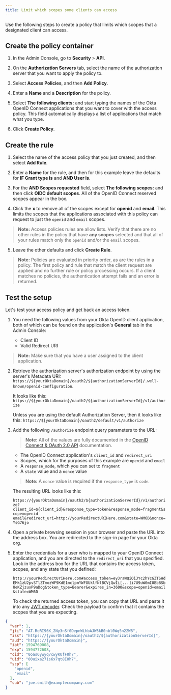 ```yaml
---
title: Limit which scopes some clients can access
---
```


Use the following steps to create a policy that limits which scopes that a designated client can access.

## Create the policy container

1. In the Admin Console, go to **Security** > **API**.

2. On the **Authorization Servers** tab, select the name of the authorization server that you want to apply the policy to.

3. Select **Access Policies**, and then **Add Policy**.

4. Enter a **Name** and a **Description** for the policy.

5. Select **The following clients:** and start typing the names of the Okta OpenID Connect applications that you want to cover with the access policy. This field automatically displays a list of applications that match what you type.

6. Click **Create Policy**.

## Create the rule

1. Select the name of the access policy that you just created, and then select **Add Rule**.

2. Enter a **Name** for the rule, and then for this example leave the defaults for **IF Grant type is** and **AND User is**.

3. For the **AND Scopes requested** field, select **The following scopes:** and then click **OIDC default scopes**. All of the OpenID Connect reserved scopes appear in the box.

4. Click the **x** to remove all of the scopes except for **openid** and **email**. This limits the scopes that the applications associated with this policy can request to just the `openid` and `email` scopes.

> **Note:** Access policies rules are allow lists. Verify that there are no other rules in the policy that have **any scopes** selected and that all of your rules match only the `openid` and/or the `email` scopes.

5. Leave the other defaults and click **Create Rule**.

> **Note:** Policies are evaluated in priority order, as are the rules in a policy. The first policy and rule that match the client request are applied and no further rule or policy processing occurs. If a client matches no policies, the authentication attempt fails and an error is returned.

## Test the setup

Let's test your access policy and get back an access token.

1. You need the following values from your Okta OpenID client application, both of which can be found on the application's **General** tab in the Admin Console:

     * Client ID
     * Valid Redirect URI

> **Note:** Make sure that you have a user assigned to the client application.

2. Retrieve the authorization server's authorization endpoint by using the server's Metadata URI: `https://${yourOktaDomain}/oauth2/${authorizationServerId}/.well-known/openid-configuration`.

     It looks like this: `https://${yourOktaDomain}/oauth2/${authorizationServerId}/v1/authorize`

     Unless you are using the default Authorization Server, then it looks like this: `https://${yourOktaDomain}/oauth2/default/v1/authorize`

3. Add the following `/authorize` endpoint query parameters to the URL:

     > **Note:** All of the values are fully documented in the [OpenID Connect & OAuth 2.0 API](/docs/reference/api/oidc/#authorize) documentation.

     * The OpenID Connect application's `client_id` and `redirect_uri`
     * Scopes, which for the purposes of this example are `openid` and `email`
     * A `response_mode`, which you can set to `fragment`
     * A `state` value and a `nonce` value

     > **Note:** A `nonce` value is required if the `response_type` is `code`.

     The resulting URL looks like this:

     `https://{yourOktaDomain}/oauth2/${authorizationServerId}/v1/authorize?client_id=${client_id}&response_type=token&response_mode=fragment&scope=openid email&redirect_uri=http://yourRedirectURIHere.com&state=WM6D&nonce=YsG76jo`

4. Open a private browsing session in your browser and paste the URL into the address box. You are redirected to the sign-in page for your Okta org.

5. Enter the credentials for a user who is mapped to your OpenID Connect application, and you are directed to the `redirect_uri` that you specified. Look in the address box for the URL that contains the access token, scopes, and any state that you defined:

     `http://yourRedirectUriHere.com#access_token=eyJraWQiOiJYc2hYcGZTSHdEMk1zU2pvSTlZTmozWF9KdE1mclpmYWFOUklfNlBCVjQwIi[...]i7U9uW0mI0Bb8SbUeKZjzuxP9aDog&token_type=Bearer&expires_in=3600&scope=openid+email&state=WM6D`

     To check the returned access token, you can copy that URL and paste it into any [JWT decoder](https://token.dev). Check the payload to confirm that it contains the scopes that you are expecting.

```json
{
  "ver": 1,
  "jti": "AT.ReRI96X_2Ny3nSf0DepnWLhbAJW5kB0nbl0WqSn22W8",
  "iss": "https://{yourOktaDomain}/oauth2/${authorizationServerId}",
  "aud": "https://{yourOktaDomain}",
  "iat": 1594769008,
  "exp": 1594772608,
  "cid": "0oas6ywyq7cwyKUfF0h7",
  "uid": "00uixa271s6x7qt8I0h7",
  "scp": [
    "openid",
    "email"
  ],
  "sub": "joe.smith@examplecompany.com"
}
```

<NextSectionLink/>
